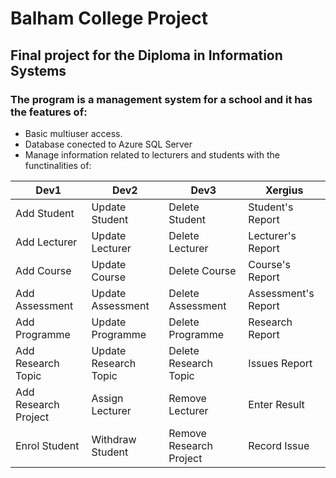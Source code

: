 # Balham College Project
## Final project for the Diploma in Information Systems
### The program is a management system for a school and it has the features of:
- Basic multiuser access.
- Database conected to Azure SQL Server
- Manage information related to lecturers and students with the functinalities of:

| Dev1 | Dev2 | Dev3 | Xergius |
| --- | --- | --- | --- |
| Add Student | Update Student | Delete Student | Student's Report |
| Add Lecturer | Update Lecturer | Delete Lecturer | Lecturer's Report |
| Add Course | Update Course | Delete Course | Course's Report |
| Add Assessment | Update Assessment | Delete Assessment | Assessment's Report |
| Add Programme | Update Programme | Delete Programme | Research Report |
| Add Research Topic | Update Research Topic | Delete Research Topic | Issues Report |
| Add Research Project | Assign Lecturer | Remove Lecturer | Enter Result |
| Enrol Student | Withdraw Student | Remove Research Project | Record Issue |
